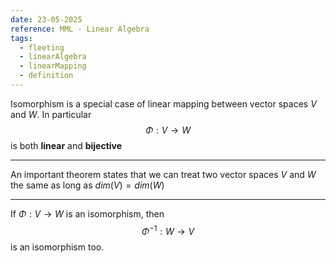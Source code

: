 ```yaml
---
date: 23-05-2025
reference: MML - Linear Algebra
tags:
  - fleeting
  - linearAlgebra
  - linearMapping
  - definition
---
```

Isomorphism is a special case of linear mapping between vector spaces $V$ and $W$. In particular $$\Phi: V\to W$$ is both **linear** and **bijective**

---
An important theorem states that we can treat two vector spaces $V$ and $W$ the same as long as $dim(V) = dim(W)$

---
If $\Phi: V\to W$ is an isomorphism, then $$\Phi^{-1}: W\to V$$ is an isomorphism too.